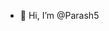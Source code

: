 - 👋 Hi, I’m @Parash5


<!---
Parash5/Parash5 is a ✨ special ✨ repository because its `README.md` (this file) appears on your GitHub profile.
You can click the Preview link to take a look at your changes.
--->
